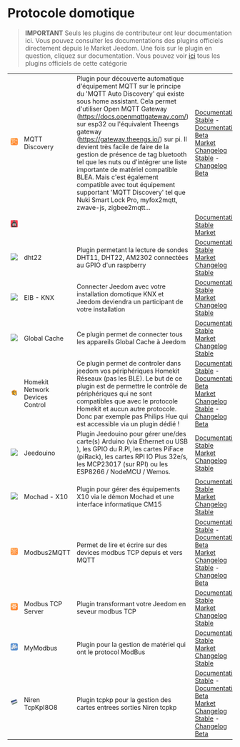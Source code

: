 
# Protocole domotique


>**IMPORTANT**
>Seuls les plugins de contributeur ont leur documentation ici. Vous pouvez consulter les documentations des plugins officiels directement depuis le Market Jeedom. Une fois sur le plugin en question, cliquez sur documentation.
>Vous pouvez voir [ici](https://market.jeedom.com/index.php?v=d&p=market&type=plugin&categorie=automation+protocol) tous les plugins officiels de cette catégorie


| | | | |
|--- | --- | --- | ---|
|<img src="MQTTDiscovery/MQTTDiscovery_icon.png" class="pluginLogo" width="100" />|MQTT Discovery|Plugin pour découverte automatique d'équipement MQTT sur le principe du 'MQTT Auto Discovery' qui existe sous home assistant. Cela permet d'utiliser Open MQTT Gateway (https://docs.openmqttgateway.com/) sur esp32 ou l'équivalent Theengs gateway (https://gateway.theengs.io/) sur pi. Il devient très facile de faire de la gestion de présence de tag bluetooth tel que les nuts ou d'intégrer une liste importante de matériel compatible BLEA. Mais c'est également compatible avec tout équipement supportant 'MQTT Discovery' tel que Nuki Smart Lock Pro, myfox2mqtt, zwave-js, zigbee2mqtt...|[Documentation Stable](https://mips2648.github.io/jeedom-plugins-docs/MQTTDiscovery/fr_FR/) - [Documentation Beta](https://mips2648.github.io/jeedom-plugins-docs/MQTTDiscovery/fr_FR/)<br/>[Market](https://market.jeedom.com/index.php?v=d&p=market_display&id=4429)<br/>[Changelog Stable](https://mips2648.github.io/jeedom-plugins-docs/MQTTDiscovery/fr_FR/changelog) - [Changelog Beta](https://mips2648.github.io/jeedom-plugins-docs/MQTTDiscovery/fr_FR/changelog)|
|<img src="PoeleAgua/PoeleAgua_icon.png" class="pluginLogo" width="100" />|||[Documentation Stable]()<br/>[Market](https://market.jeedom.com/index.php?v=d&p=market_display&id=4251)|
|<img src="dht22/dht22_icon.png" class="pluginLogo" width="100" />|dht22|Plugin permetant la lecture de sondes DHT11, DHT22, AM2302 connectées au GPIO d'un raspberry|[Documentation Stable](https://linura.github.io/dht22/fr_FR/)<br/>[Market](https://market.jeedom.com/index.php?v=d&p=market_display&id=4010)<br/>[Changelog Stable](https://linura.github.io/dht22/fr_FR/changelog)|
|<img src="eibd/eibd_icon.png" class="pluginLogo" width="100" />|EIB - KNX|Connecter Jeedom avec votre installation domotique KNX et Jeedom deviendra un participant de votre installation|[Documentation Stable](http://mika-nt28.github.io/Documentations/eibd/fr_FR/)<br/>[Market](https://market.jeedom.com/index.php?v=d&p=market_display&id=203)<br/>[Changelog Stable](https://mika-nt28.github.io/Documentations/eibd/fr_FR/changelog)|
|<img src="globalcache/globalcache_icon.png" class="pluginLogo" width="100" />|Global Cache|Ce plugin permet de connecter tous les appareils Global Cache à Jeedom|[Documentation Stable](https://mika-nt28.github.io/Documentations/globalcache/fr_FR/)<br/>[Market](https://market.jeedom.com/index.php?v=d&p=market_display&id=2932)<br/>[Changelog Stable](https://mika-nt28.github.io/Documentations/globalcache/fr_FR/changelog)|
|<img src="hkControl/hkControl_icon.png" class="pluginLogo" width="100" />|Homekit Network Devices Control|Ce plugin permet de controler dans jeedom vos périphériques Homekit Réseaux (pas les BLE). Le but de ce plugin est de permettre le contrôle de périphériques qui ne sont compatibles que avec le protocole Homekit et aucun autre protocole. Donc par exemple pas Philips Hue qui est accessible via un plugin dédié !|[Documentation Stable](https://nebzhb.github.io/jeedom_docs/plugins/hkControl/fr_FR/) - [Documentation Beta](https://nebzhb.github.io/jeedom_docs/plugins/hkControl/fr_FR/)<br/>[Market](https://market.jeedom.com/index.php?v=d&p=market_display&id=3919)<br/>[Changelog Stable](https://nebzhb.github.io/jeedom_docs/plugins/hkControl/fr_FR/changelog) - [Changelog Beta](https://nebzhb.github.io/jeedom_docs/plugins/hkControl/fr_FR/changelog)|
|<img src="jeedouino/jeedouino_icon.png" class="pluginLogo" width="100" />|Jeedouino|Plugin Jeedouino pour gérer une/des carte(s) Arduino (via Ethernet ou USB ), les GPIO du R.PI, les cartes PiFace (piRack), les cartes RPI IO Plus 32e/s, les MCP23017 (sur RPI) ou les ESP8266 / NodeMCU / Wemos.|[Documentation Stable](https://revlysj.github.io/jeedouino/fr_FR/index)<br/>[Market](https://market.jeedom.com/index.php?v=d&p=market_display&id=2064)<br/>[Changelog Stable](https://revlysj.github.io/jeedouino/fr_FR/changelog)|
|<img src="mochad/mochad_icon.png" class="pluginLogo" width="100" />|Mochad - X10|Plugin pour gérer des équipements X10 via le démon Mochad et une interface informatique CM15|[Documentation Stable](https://mika-nt28.github.io/Documentations/mochad/fr_FR/)<br/>[Market](https://market.jeedom.com/index.php?v=d&p=market_display&id=359)<br/>[Changelog Stable](https://mika-nt28.github.io/Documentations/mochad/fr_FR/changelog)|
|<img src="modbus2mqtt/modbus2mqtt_icon.png" class="pluginLogo" width="100" />|Modbus2MQTT|Permet de lire et écrire sur des devices modbus TCP depuis et vers MQTT|[Documentation Stable](https://mips2648.github.io/jeedom-plugins-docs/modbus2mqtt/fr_FR/) - [Documentation Beta](https://mips2648.github.io/jeedom-plugins-docs/modbus2mqtt/fr_FR/)<br/>[Market](https://market.jeedom.com/index.php?v=d&p=market_display&id=4309)<br/>[Changelog Stable](https://mips2648.github.io/jeedom-plugins-docs/modbus2mqtt/fr_FR/changelog) - [Changelog Beta](https://mips2648.github.io/jeedom-plugins-docs/modbus2mqtt/fr_FR/changelog)|
|<img src="modbustcp/modbustcp_icon.png" class="pluginLogo" width="100" />|Modbus TCP Server|Plugin transformant votre Jeedom en seveur modbus TCP|[Documentation Stable](https://mips2648.github.io/jeedom-plugins-docs/modbustcp/fr_FR/)<br/>[Market](https://market.jeedom.com/index.php?v=d&p=market_display&id=4320)<br/>[Changelog Stable](https://mips2648.github.io/jeedom-plugins-docs/modbustcp/fr_FR/changelog)|
|<img src="mymodbus/mymodbus_icon.png" class="pluginLogo" width="100" />|MyModbus|Plugin pour la gestion de matériel qui ont le protocol ModBus|[Documentation Stable](https://bebel27a.github.io/jeedom-mymobdus.github.io/fr_FR/)<br/>[Market](https://market.jeedom.com/index.php?v=d&p=market_display&id=3858)<br/>[Changelog Stable](https://bebel27a.github.io/jeedom-mymobdus.github.io/fr_FR/changelog)|
|<img src="tcpkp/tcpkp_icon.png" class="pluginLogo" width="100" />|Niren TcpKpI8O8|Plugin tcpkp pour la gestion des cartes entrees sorties Niren tcpkp|[Documentation Stable](https://lefilliatre.github.io/tcpkp/fr_FR/) - [Documentation Beta](https://lefilliatre.github.io/tcpkp/fr_FR/)<br/>[Market](https://market.jeedom.com/index.php?v=d&p=market_display&id=4256)<br/>[Changelog Stable](https://lefilliatre.github.io/tcpkp/fr_FR/changelog) - [Changelog Beta](https://lefilliatre.github.io/tcpkp/fr_FR/changelog)|
